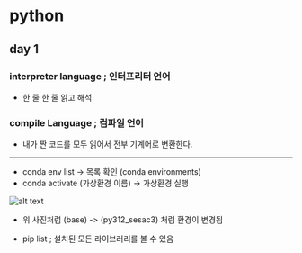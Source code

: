 # python

## day 1

### interpreter language ; 인터프리터 언어

- 한 줄 한 줄 읽고 해석

### compile Language ; 컴파일 언어

- 내가 짠 코드를 모두 읽어서 전부 기계어로 변환한다.

---

- conda env list -> 목록 확인
  (conda environments)
- conda activate (가상환경 이름) -> 가상환경 실행

![alt text](./image/ReadMe1.png)

- 위 사진처럼 (base) -> (py312_sesac3)
  처럼 환경이 변경됨

- pip list ; 설치된 모든 라이브러리를 볼 수 있음
